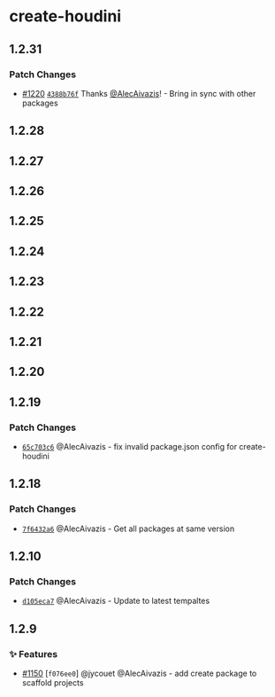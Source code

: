 # create-houdini

## 1.2.31

### Patch Changes

-   [#1220](https://github.com/HoudiniGraphql/houdini/pull/1220) [`4388b76f`](https://github.com/HoudiniGraphql/houdini/commit/4388b76fdaa356b9ff23250016c7f0932562d08e) Thanks [@AlecAivazis](https://github.com/AlecAivazis)! - Bring in sync with other packages

## 1.2.28

## 1.2.27

## 1.2.26

## 1.2.25

## 1.2.24

## 1.2.23

## 1.2.22

## 1.2.21

## 1.2.20

## 1.2.19

### Patch Changes

-   [`65c703c6`](https://github.com/HoudiniGraphql/houdini/commit/65c703c6c97e3ae4cdc8c676594a36f40ac70844) @AlecAivazis - fix invalid package.json config for create-houdini

## 1.2.18

### Patch Changes

-   [`7f6432a6`](https://github.com/HoudiniGraphql/houdini/commit/7f6432a6be5bd7bb7831f21ebe134698f1e2f072) @AlecAivazis - Get all packages at same version

## 1.2.10

### Patch Changes

-   [`d105eca7`](https://github.com/HoudiniGraphql/houdini/commit/d105eca704590f7e534d90bf0ab8fef6e25cb229) @AlecAivazis - Update to latest tempaltes

## 1.2.9

### ✨ Features

-   [#1150](https://github.com/HoudiniGraphql/houdini/pull/1150) [`f076ee0`] @jycouet @AlecAivazis - add create package to scaffold projects
